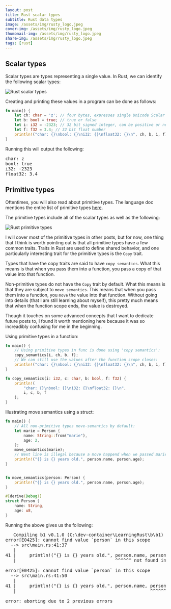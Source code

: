 ```yaml
---
layout: post
title: Rust scalar types
subtitle: Rust data types
image: /assets/img/rusty_logo.jpeg
cover-img: /assets/img/rusty_logo.jpeg
thumbnail-img: /assets/img/rusty_logo.jpeg
share-img: /assets/img/rusty_logo.jpeg
tags: [rust]
---
```


## Scalar types

Scalar types are types representing a single value. In Rust, we can identify the following scalar types:

![Rust scalar types](/learn/img/rust_scalar_types.png "Rust scalar types")  


Creating and printing these values in a program can be done as follows:

```rust
fn main() {
    let ch: char = 'z'; // four bytes, expresses single Unicode Scalar Value
    let b: bool = true; // true or false
    let i: i32 = -2323; // 32 bit signed integer, can be positive or negative
    let f: f32 = 3.4; // 32 bit float number
    println!("char: {}\nbool: {}\ni32: {}\nfloat32: {}\n", ch, b, i, f);
}
```

Running this will output the  following:

<pre>
char: z
bool: true
i32: -2323
float32: 3.4
</pre>

## Primitive types

Oftentimes, you will also read about primitive types. The language doc mentions the entire list of primitive types [here](https://doc.rust-lang.org/std/index.html#primitives). 

The primitive types include all of the scalar types as well as the following:

![Rust primitive types](/learn/img/rust_primitive_types.png "Rust primitive types")

I will cover most of the primitive types in other posts, but for now, one thing that I think is worth pointing out is that all primitive types have a few common traits. Traits in Rust are used to define shared behavior, and one particularly interesting trait for the primitive types is the `Copy` trait.

Types that have the copy traits are said to have `copy semantics`. What this means is that when you pass them into a function, you pass a copy of that value into that function.

Non-primitive types do not have the `Copy` trait by default. What this means is that they are subject to `move semantics`. This means that when you pass them into a function, you `move` the value into that function. Without going into details (that I am still learning about myself), this pretty much means that when the function scope ends, the value is destroyed.

Though it touches on some advanced concepts that I want to dedicate future posts to, I found it worth mentioning here because it was so increadibly confusing for me in the beginning. 

Using primitive types in a function:

```rust
fn main() {
    // Using primitive types in func is done using 'copy semantics':
    copy_semantics(i, ch, b, f);
    // We can still use the values after the function scope closes:
    println!("char: {}\nbool: {}\ni32: {}\nfloat32: {}\n", ch, b, i, f);
}

fn copy_semantics(i: i32, c: char, b: bool, f: f32) {
    println!(
        "char: {}\nbool: {}\ni32: {}\nfloat32: {}\n",
        i, c, b, f
    );
} 
```


Illustrating move semantics using a struct:

```rust
fn main() {
    // All non-primitive types move-semantics by default:
    let marie = Person {
        name: String::from("marie"),
        age: 2,
    };
    move_semantics(marie);
    // Next line is illegal because a move happend when we passed marie to a function:
    println!("{} is {} years old.", person.name, person.age);
}


fn move_semantics(person: Person) {
    println!("{} is {} years old.", person.name, person.age);
}

#[derive(Debug)]
struct Person {
    name: String,
    age: u8,
}
```


Running the above gives us the following:

<pre>
   Compiling b1 v0.1.0 (C:\dev-container\LearningRust\b\b1)
error[E0425]: cannot find value `person` in this scope
  --> src\main.rs:41:37
   |
41 |     println!("{} is {} years old.", person.name, person.age);
   |                                     ^^^^^^ not found in this scope

error[E0425]: cannot find value `person` in this scope
  --> src\main.rs:41:50
   |
41 |     println!("{} is {} years old.", person.name, person.age);
   |                                                  ^^^^^^ not found in this scope

error: aborting due to 2 previous errors
</pre>